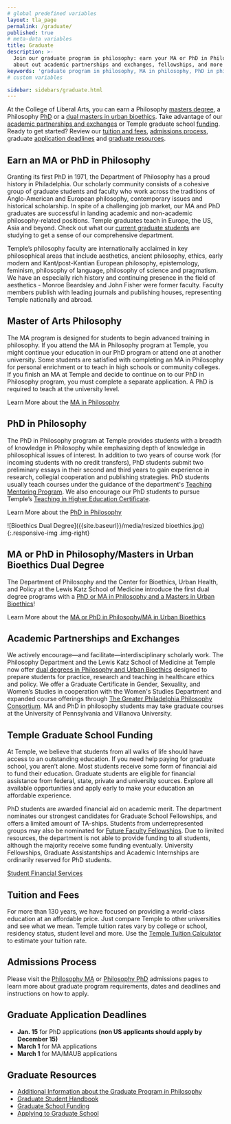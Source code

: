 ```yaml
---
# global predefined variables
layout: tla_page
permalink: /graduate/
published: true
# meta-data variables
title: Graduate
description: >-
  Join our graduate program in philosophy: earn your MA or PhD in Philosophy, or earn a dual master’s in urban bioethics. Learn more
  about out academic partnerships and exchanges, fellowships, and more at Temple University’s College of Liberal Arts.
keywords: 'graduate program in philosophy, MA in philosophy, PhD in philosophy,philosophy fellowships'
# custom variables

sidebar: sidebars/graduate.html
---
```

At the College of Liberal Arts, you can earn a Philosophy [masters degree](#master-of-arts-in-philosophy), a Philosophy [PhD](#phd-in-philosophy) or a [dual masters in urban bioethics](#ma-or-phd-in-philosophy-masters-inu-urban-bioethics-dual-degree). Take advantage of our [academic partnerships and exchanges](#academic-partnership-and-exchanges) or Temple graduate school [funding](#temple-graduate-school-funding). Ready to get started? Review our [tuition and fees](#tuition-and-fees), [admissions process](#admissions-process), graduate [application deadlines](#graduate-application-deadlines) and [graduate resources](#graduate-resources).

## Earn an MA or PhD in Philosophy
Granting its first PhD in 1971, the Department of Philosophy has a proud history in Philadelphia. Our scholarly community consists of a cohesive group of graduate students and faculty who work across the traditions of Anglo-American and European philosophy, contemporary issues and historical scholarship. In spite of a challenging job market, our MA and PhD graduates are successful in landing academic and non-academic philosophy-related positions. Temple graduates teach in Europe, the US, Asia and beyond. Check out what our [current graduate students](https://sites.temple.edu/philgrad/graduate-students/) are studying to get a sense of our comprehensive department.

Temple’s philosophy faculty are internationally acclaimed in key philosophical areas that include aesthetics, ancient philosophy, ethics, early modern and Kant/post-Kantian European philosophy, epistemology, feminism, philosophy of language, philosophy of science and pragmatism. We have an especially rich history and continuing presence in the field of aesthetics - Monroe Beardsley and John Fisher were former faculty. Faculty members publish with leading journals and publishing houses, representing Temple nationally and abroad.

## Master of Arts Philosophy
The MA program is designed for students to begin advanced training in philosophy. If you attend the MA in Philosophy program at Temple, you might continue your education in our PhD program or attend one at another university. Some students are satisfied with completing an MA in Philosophy for personal enrichment or to teach in high schools or community colleges. If you finish an MA at Temple and decide to continue on to our PhD in Philosophy program, you must complete a separate application. A PhD is required to teach at the university level.

Learn More about the [MA in Philosophy](https://www.temple.edu/academics/degree-programs/philosophy-ma-la-phil-ma)

## PhD in Philosophy
The PhD in Philosophy program at Temple provides students with a breadth of knowledge in Philosophy while emphasizing depth of knowledge in philosophical issues of interest. In addition to two years of course work (for incoming students with no credit transfers), PhD students submit two preliminary essays in their second and third years to gain experience in research, collegial cooperation and publishing strategies. PhD students usually teach courses under the guidance of the department's [Teaching Mentoring Program](https://teaching.temple.edu/). We also encourage our PhD students to pursue Temple’s [Teaching in Higher Education Certificate](https://teaching.temple.edu/teaching-higher-education-certificate-teachers-and-professionals).

Learn More about the [PhD in Philosophy](https://www.temple.edu/academics/degree-programs/philosophy-phd-la-phil-phd)

![Bioethics Dual Degree]({{site.baseurl}}/media/resized bioethics.jpg){:.responsive-img .img-right}

## MA or PhD in Philosophy/Masters in Urban Bioethics Dual Degree
The Department of Philosophy and the Center for Bioethics, Urban Health, and Policy at the Lewis Katz School of Medicine introduce the first dual degree programs with a [PhD or MA in Philosophy and a Masters in Urban Bioethics](https://www.temple.edu/academics/degree-programs/philosophy-ma-la-phil-ma)! 

Learn More about the [MA or PhD in Philosophy/MA in Urban Bioethics](https://medicine.temple.edu/departments-centers/research-centers/center-bioethics-urban-health-and-policy/educational-programs/dual-degrees)

## Academic Partnerships and Exchanges
We actively encourage—and facilitate—interdisciplinary scholarly work. The Philosophy Department and the Lewis Katz School of Medicine at Temple now offer [dual degrees in Philosophy and Urban Bioethics](http://bulletin.temple.edu/graduate/scd/medicine/urban-bioethics-ma/) designed to prepare students for practice, research and teaching in healthcare ethics and policy. We offer a Graduate Certificate in Gender, Sexuality, and Women’s Studies in cooperation with the Women's Studies Department and expanded  course offerings through [The Greater Philadelphia Philosophy Consortium](http://www.thegppc.org/). MA and PhD in philosophy students may take graduate courses at the University of Pennsylvania and Villanova University.

## Temple Graduate School Funding
At Temple, we believe that students from all walks of life should have access to an outstanding education. If you need help paying for graduate school, you aren’t alone. Most students receive some form of financial aid to fund their education. Graduate students are eligible for financial assistance from federal, state, private and university sources. Explore all available opportunities and apply early to make your education an affordable experience.

PhD students are awarded financial aid on academic merit. The department nominates our strongest candidates for Graduate School Fellowships, and offers a limited amount of TA-ships. Students from underrepresented groups may also be nominated for [Future Faculty Fellowships](http://www.temple.edu/grad/finances/fff_program.htm). Due to limited resources, the department is not able to provide funding to all students, although the majority receive some funding eventually. University Fellowships, Graduate Assistantships and Academic Internships are ordinarily reserved for PhD students.

[Student Financial Services](https://sfs.temple.edu/financial-aid-types)

## Tuition and Fees
For more than 130 years, we have focused on providing a world-class education at an affordable price. Just compare Temple to other universities and see what we mean. Temple tuition rates vary by college or school, residency status, student level and more. Use the [Temple Tuition Calculator](https://bursar.temple.edu/tuition-and-fees/tuition-rates) to estimate your tuition rate.

## Admissions Process
Please visit the [Philosophy MA](https://www.temple.edu/academics/degree-programs/philosophy-ma-la-phil-ma) or [Philosophy PhD](https://www.temple.edu/academics/degree-programs/philosophy-phd-la-phil-phd/cla-philosophy-phd-admissions) admissions pages to learn more about graduate program requirements, dates and deadlines and instructions on how to apply.

## Graduate Application Deadlines
- **Jan. 15** for PhD applications **(non US applicants should apply by December 15)**
- **March 1** for MA applications
- **March 1** for MA/MAUB applications

## Graduate Resources
- [Additional Information about the Graduate Program in Philosophy](https://sites.temple.edu/philgrad/)
- [Graduate Student Handbook](https://liberalarts.temple.edu/sites/liberalarts/files/Graduate%20Handbook%202020-21.pdf)
- [Graduate School Funding](https://grad.temple.edu/admissions/costs-financial-aid-more/university-financial-support)
- [Applying to Graduate School](https://grad.temple.edu/admissions/how-apply)
